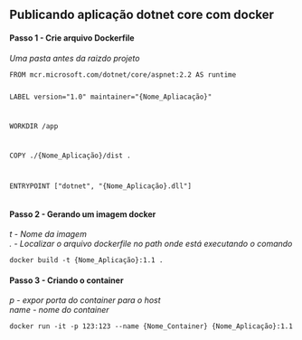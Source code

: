 <h2 id="publicando-aplicação-dotnet-core-com-docker">Publicando aplicação dotnet core com docker</h2>
<h4 id="passo-1---crie-arquivo-dockerfile">Passo 1 - Crie arquivo Dockerfile</h4>
<p><em>Uma pasta antes da raizdo projeto</em></p>
<pre class=" language-sh"><code class="prism  language-sh">FROM mcr.microsoft.com/dotnet/core/aspnet:2.2 AS runtime

LABEL version="1.0" maintainer="{Nome_Apliacação}"

WORKDIR /app

COPY ./{Nome_Aplicação}/dist .

ENTRYPOINT ["dotnet", "{Nome_Aplicação}.dll"]
</code></pre>
<h4 id="passo-2---gerando-um-imagem-docker">Passo 2 - Gerando um imagem docker</h4>
<p><em>t - Nome da imagem</em><br>
<em>. - Localizar o arquivo dockerfile no path onde está executando o comando</em></p>
<pre class=" language-sh"><code class="prism  language-sh">docker build -t {Nome_Aplicação}:1.1 .
</code></pre>
<h4 id="passo-3---criando-o-container">Passo 3 - Criando o container</h4>
<p><em>p - expor porta do container para o host</em><br>
<em>name - nome do container</em></p>
<pre class=" language-sh"><code class="prism  language-sh">docker run -it -p 123:123 --name {Nome_Container} {Nome_Aplicação}:1.1
</code></pre>

